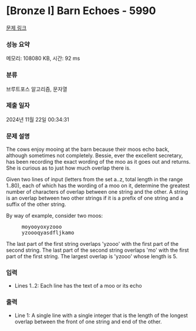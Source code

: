 # [Bronze I] Barn Echoes - 5990 

[문제 링크](https://www.acmicpc.net/problem/5990) 

### 성능 요약

메모리: 108080 KB, 시간: 92 ms

### 분류

브루트포스 알고리즘, 문자열

### 제출 일자

2024년 11월 22일 00:34:31

### 문제 설명

<p>The cows enjoy mooing at the barn because their moos echo back, although sometimes not completely. Bessie, ever the excellent secretary, has been recording the exact wording of the moo as it goes out and returns. She is curious as to just how much overlap there is.</p>

<p>Given two lines of input (letters from the set a..z, total length in the range 1..80), each of which has the wording of a moo on it, determine the greatest number of characters of overlap between one string and the other. A string is an overlap between two other strings if it is a prefix of one string and a suffix of the other string.</p>

<p>By way of example, consider two moos:</p>

<pre>     moyooyoxyzooo
     yzoooqyasdfljkamo</pre>

<p>The last part of the first string overlaps 'yzooo' with the first part of the second string. The last part of the second string overlaps 'mo' with the first part of the first string. The largest overlap is 'yzooo' whose length is 5.</p>

### 입력 

 <ul>
	<li>Lines 1..2: Each line has the text of a moo or its echo</li>
</ul>

<p> </p>

### 출력 

 <ul>
	<li>Line 1: A single line with a single integer that is the length of the longest overlap between the front of one string and end of the other.</li>
</ul>

<p> </p>

